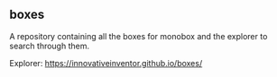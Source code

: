 ## boxes
A repository containing all the boxes for monobox and the explorer to search through them.

Explorer: https://innovativeinventor.github.io/boxes/
